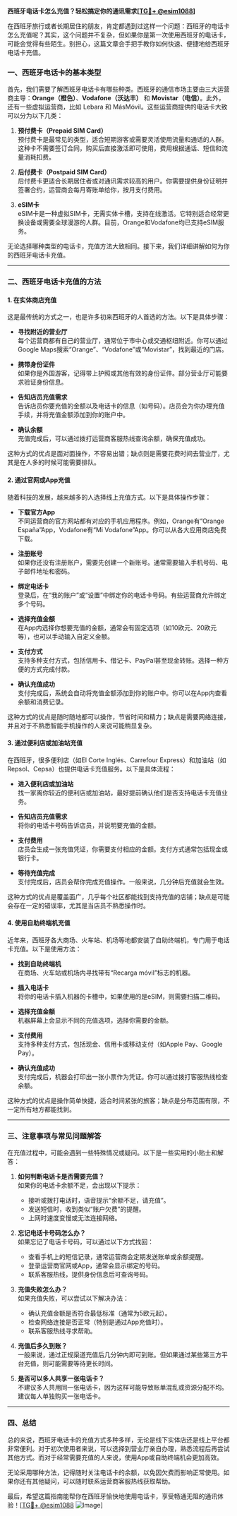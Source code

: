 **西班牙电话卡怎么充值？轻松搞定你的通讯需求[[TG💪+ @esim1088](https://t.me/s/esim1088)]**

在西班牙旅行或者长期居住的朋友，肯定都遇到过这样一个问题：西班牙的电话卡怎么充值呢？其实，这个问题并不复杂，但如果你是第一次使用西班牙的电话卡，可能会觉得有些陌生。别担心，这篇文章会手把手教你如何快速、便捷地给西班牙电话卡充值。

### 一、西班牙电话卡的基本类型

首先，我们需要了解西班牙电话卡有哪些种类。西班牙的通信市场主要由三大运营商主导：**Orange（橙色）**、**Vodafone（沃达丰）** 和 **Movistar（电信）**。此外，还有一些虚拟运营商，比如 Lebara 和 MásMóvil。这些运营商提供的电话卡大致可以分为以下几类：

1. **预付费卡（Prepaid SIM Card）**  
   预付费卡是最常见的类型，适合短期游客或需要灵活使用流量和通话的人群。这种卡不需要签订合同，购买后直接激活即可使用，费用根据通话、短信和流量消耗扣费。

2. **后付费卡（Postpaid SIM Card）**  
   后付费卡更适合长期居住者或对通讯需求较高的用户。你需要提供身份证明并签署合约，运营商会每月寄账单给你，按月支付费用。

3. **eSIM卡**  
   eSIM卡是一种虚拟SIM卡，无需实体卡槽，支持在线激活。它特别适合经常更换设备或需要全球漫游的人群。目前，Orange和Vodafone均已支持eSIM服务。

无论选择哪种类型的电话卡，充值方法大致相同。接下来，我们详细讲解如何为你的西班牙电话卡充值。

---

### 二、西班牙电话卡充值的方法

#### 1. 在实体商店充值
这是最传统的方式之一，也是许多初来西班牙的人首选的方法。以下是具体步骤：

- **寻找附近的营业厅**  
  每个运营商都有自己的营业厅，通常位于市中心或交通枢纽附近。你可以通过Google Maps搜索“Orange”、“Vodafone”或“Movistar”，找到最近的门店。

- **携带身份证件**  
  如果你是外国游客，记得带上护照或其他有效的身份证件。部分营业厅可能要求验证身份信息。

- **告知店员充值需求**  
  告诉店员你要充值的金额以及电话卡的信息（如号码）。店员会为你办理充值手续，并将充值金额添加到你的账户中。

- **确认余额**  
  充值完成后，可以通过拨打运营商客服热线查询余额，确保充值成功。

这种方式的优点是面对面操作，不容易出错；缺点则是需要花费时间去营业厅，尤其是在人多的时候可能需要排队。

#### 2. 通过官网或App充值
随着科技的发展，越来越多的人选择线上充值方式。以下是具体操作步骤：

- **下载官方App**  
  不同运营商的官方网站都有对应的手机应用程序。例如，Orange有“Orange España”App，Vodafone有“Mi Vodafone”App。你可以从各大应用商店免费下载。

- **注册账号**  
  如果你还没有注册账户，需要先创建一个新账号。通常需要输入手机号码、电子邮件地址和密码。

- **绑定电话卡**  
  登录后，在“我的账户”或“设置”中绑定你的电话卡号码。有些运营商允许绑定多个号码。

- **选择充值金额**  
  在App内选择你想要充值的金额，通常会有固定选项（如10欧元、20欧元等），也可以手动输入自定义金额。

- **支付方式**  
  支持多种支付方式，包括信用卡、借记卡、PayPal甚至现金转账。选择一种方便的方式完成付款。

- **确认充值成功**  
  支付完成后，系统会自动将充值金额添加到你的账户中。你可以在App内查看余额和消费记录。

这种方式的优点是随时随地都可以操作，节省时间和精力；缺点是需要网络连接，并且对于不熟悉智能手机操作的人来说可能稍显复杂。

#### 3. 通过便利店或加油站充值
在西班牙，很多便利店（如El Corte Inglés、Carrefour Express）和加油站（如Repsol、Cepsa）也提供电话卡充值服务。以下是具体流程：

- **进入便利店或加油站**  
  找一家离你较近的便利店或加油站，最好提前确认他们是否支持电话卡充值业务。

- **告知店员充值需求**  
  将你的电话卡号码告诉店员，并说明要充值的金额。

- **支付费用**  
  店员会生成一张充值凭证，你需要支付相应的金额。支付方式通常包括现金或银行卡。

- **等待充值完成**  
  支付完成后，店员会帮你完成充值操作。一般来说，几分钟后充值就会生效。

这种方式的优点是覆盖面广，几乎每个社区都能找到支持充值的店铺；缺点是可能会存在一定的错误率，尤其是当店员不熟悉操作时。

#### 4. 使用自助终端机充值
近年来，西班牙各大商场、火车站、机场等地都安装了自助终端机，专门用于电话卡充值。以下是使用方法：

- **找到自助终端机**  
  在商场、火车站或机场内寻找带有“Recarga móvil”标志的机器。

- **插入电话卡**  
  将你的电话卡插入机器的卡槽中，如果使用的是eSIM，则需要扫描二维码。

- **选择充值金额**  
  机器屏幕上会显示不同的充值选项，选择你需要的金额。

- **支付费用**  
  支持多种支付方式，包括现金、信用卡或移动支付（如Apple Pay、Google Pay）。

- **确认充值成功**  
  支付完成后，机器会打印出一张小票作为凭证。你可以通过拨打客服热线检查余额。

这种方式的优点是操作简单快捷，适合时间紧张的旅客；缺点是分布范围有限，不一定所有地方都能找到。

---

### 三、注意事项与常见问题解答

在充值过程中，可能会遇到一些特殊情况或疑问。以下是一些实用的小贴士和解答：

1. **如何判断电话卡是否需要充值？**  
   如果你的电话卡余额不足，会出现以下提示：
   - 接听或拨打电话时，语音提示“余额不足，请充值”。
   - 发送短信时，收到类似“账户欠费”的提醒。
   - 上网时速度变慢或无法连接网络。

2. **忘记电话卡号码怎么办？**  
   如果忘记了电话卡号码，可以通过以下方式找回：
   - 查看手机上的短信记录，通常运营商会定期发送账单或余额提醒。
   - 登录运营商官网或App，通常会显示绑定的号码。
   - 联系客服热线，提供身份信息后可查询号码。

3. **充值失败怎么办？**  
   如果充值失败，可以尝试以下解决办法：
   - 确认充值金额是否符合最低标准（通常为5欧元起）。
   - 检查网络连接是否正常（特别是通过App充值时）。
   - 联系客服热线寻求帮助。

4. **充值后多久到账？**  
   一般来说，通过正规渠道充值后几分钟内即可到账。但如果通过某些第三方平台充值，则可能需要等待更长时间。

5. **是否可以多人共享一张电话卡？**  
   不建议多人共用同一张电话卡，因为这样可能导致账单混乱或资源分配不均。建议每人单独购买一张电话卡。

---

### 四、总结

总的来说，西班牙电话卡的充值方式多种多样，无论是线下实体店还是线上平台都非常便利。对于初次使用者来说，可以选择到营业厅亲自办理，熟悉流程后再尝试其他方式。而对于经常需要充值的人来说，使用App或自助终端机会更加高效。

无论采用哪种方法，记得随时关注电话卡的余额，以免因欠费而影响正常使用。如果你还有其他疑问，可以随时联系运营商客服热线获取帮助。

最后，希望这篇指南能帮你在西班牙愉快地使用电话卡，享受畅通无阻的通讯体验！[[TG💪+ @esim1088](https://t.me/s/esim1088) ![Image](https://i.postimg.cc/4NQfJmqS/Snipaste-2025-05-13-00-14-12.png)]